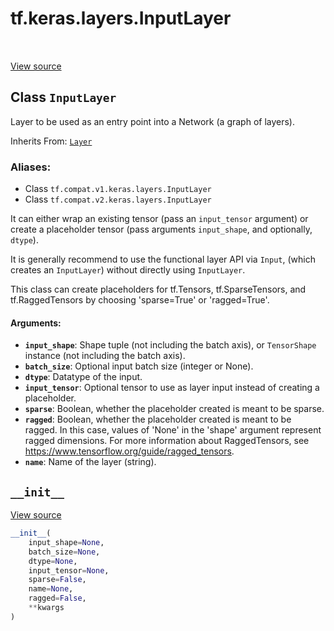 <div itemscope itemtype="http://developers.google.com/ReferenceObject">
<meta itemprop="name" content="tf.keras.layers.InputLayer" />
<meta itemprop="path" content="Stable" />
<meta itemprop="property" content="__init__"/>
</div>

# tf.keras.layers.InputLayer

<!-- Insert buttons -->

<table class="tfo-notebook-buttons tfo-api" align="left">
</table>

<a target="_blank" href="/code/stable/tensorflow/python/keras/engine/input_layer.py">View source</a>



## Class `InputLayer`

<!-- Start diff -->
Layer to be used as an entry point into a Network (a graph of layers).

Inherits From: [`Layer`](../../../tf/keras/layers/Layer.md)

### Aliases:

* Class `tf.compat.v1.keras.layers.InputLayer`
* Class `tf.compat.v2.keras.layers.InputLayer`


<!-- Placeholder for "Used in" -->

It can either wrap an existing tensor (pass an `input_tensor` argument)
or create a placeholder tensor (pass arguments `input_shape`, and
optionally, `dtype`).

It is generally recommend to use the functional layer API via `Input`,
(which creates an `InputLayer`) without directly using `InputLayer`.

This class can create placeholders for tf.Tensors, tf.SparseTensors, and
tf.RaggedTensors by choosing 'sparse=True' or 'ragged=True'.

#### Arguments:


* <b>`input_shape`</b>: Shape tuple (not including the batch axis), or `TensorShape`
  instance (not including the batch axis).
* <b>`batch_size`</b>: Optional input batch size (integer or None).
* <b>`dtype`</b>: Datatype of the input.
* <b>`input_tensor`</b>: Optional tensor to use as layer input
    instead of creating a placeholder.
* <b>`sparse`</b>: Boolean, whether the placeholder created is meant to be sparse.
* <b>`ragged`</b>: Boolean, whether the placeholder created is meant to be ragged.
    In this case, values of 'None' in the 'shape' argument represent
    ragged dimensions. For more information about RaggedTensors, see
    https://www.tensorflow.org/guide/ragged_tensors.
* <b>`name`</b>: Name of the layer (string).

<h2 id="__init__"><code>__init__</code></h2>

<a target="_blank" href="/code/stable/tensorflow/python/keras/engine/input_layer.py">View source</a>

``` python
__init__(
    input_shape=None,
    batch_size=None,
    dtype=None,
    input_tensor=None,
    sparse=False,
    name=None,
    ragged=False,
    **kwargs
)
```






